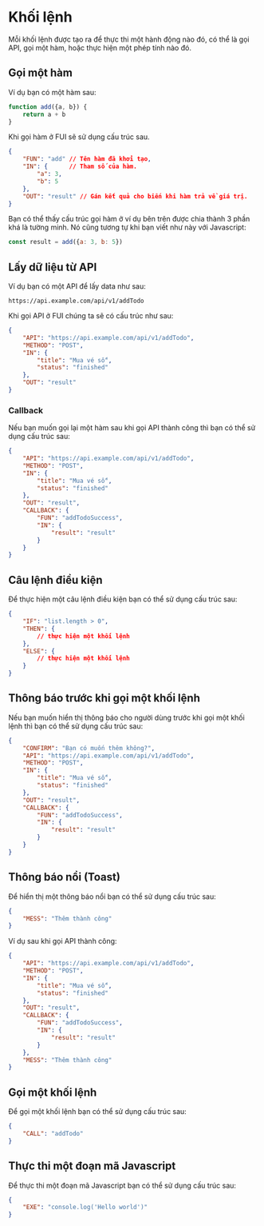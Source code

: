# Khối lệnh

Mỗi khối lệnh được tạo ra để thực thi một hành động nào đó, có thể là gọi API, gọi một hàm, hoặc thực hiện một phép tính nào đó.

## Gọi một hàm

Ví dụ bạn có một hàm sau:

```javascript
function add({a, b}) {
    return a + b
}
```

Khi gọi hàm ở FUI sẽ sử dụng cấu trúc sau.

```json
{
    "FUN": "add" // Tên hàm đã khởi tạo,
    "IN": {      // Tham số của hàm.
        "a": 3,
        "b": 5
    },
    "OUT": "result" // Gán kết quả cho biến khi hàm trả về giá trị.
}
```

Bạn có thể thấy cấu trúc gọi hàm ở ví dụ bên trên được chia thành 3 phần khá là tường minh. Nó cũng tương tự khi bạn viết như này với Javascript:

```javascript
const result = add({a: 3, b: 5})
```

## Lấy dữ liệu từ API

Ví dụ bạn có một API để lấy data như sau:

```
https://api.example.com/api/v1/addTodo
```

Khi gọi API ở FUI chúng ta sẽ có cấu trúc như sau:

```json
{
    "API": "https://api.example.com/api/v1/addTodo",
    "METHOD": "POST",
    "IN": {
        "title": "Mua vé số",
        "status": "finished"
    },
    "OUT": "result"
}
```

### Callback

Nếu bạn muốn gọi lại một hàm sau khi gọi API thành công thì bạn có thể sử dụng cấu trúc sau:

```json
{
    "API": "https://api.example.com/api/v1/addTodo",
    "METHOD": "POST",
    "IN": {
        "title": "Mua vé số",
        "status": "finished"
    },
    "OUT": "result",
    "CALLBACK": {
        "FUN": "addTodoSuccess",
        "IN": {
            "result": "result"
        }
    }
}
```

## Câu lệnh điều kiện

Để thực hiện một câu lệnh điều kiện bạn có thể sử dụng cấu trúc sau:

```json
{
    "IF": "list.length > 0",
    "THEN": {
        // thực hiện một khối lệnh
    },
    "ELSE": {
        // thực hiện một khối lệnh
    }
}
```

## Thông báo trước khi gọi một khối lệnh

Nếu bạn muốn hiển thị thông báo cho người dùng trước khi gọi một khối lệnh thì bạn có thể sử dụng cấu trúc sau:

```json
{
    "CONFIRM": "Bạn có muốn thêm không?",
    "API": "https://api.example.com/api/v1/addTodo",
    "METHOD": "POST",
    "IN": {
        "title": "Mua vé số",
        "status": "finished"
    },
    "OUT": "result",
    "CALLBACK": {
        "FUN": "addTodoSuccess",
        "IN": {
            "result": "result"
        }
    }
}
```

## Thông báo nổi (Toast)

Để hiển thị một thông báo nổi bạn có thể sử dụng cấu trúc sau:

```json
{
    "MESS": "Thêm thành công"
}
```

Ví dụ sau khi gọi API thành công:

```json
{
    "API": "https://api.example.com/api/v1/addTodo",
    "METHOD": "POST",
    "IN": {
        "title": "Mua vé số",
        "status": "finished"
    },
    "OUT": "result",
    "CALLBACK": {
        "FUN": "addTodoSuccess",
        "IN": {
            "result": "result"
        }
    },
    "MESS": "Thêm thành công"
}
```

## Gọi một khối lệnh

Để gọi một khối lệnh bạn có thể sử dụng cấu trúc sau:

```json
{
    "CALL": "addTodo"
}
```

## Thực thi một đoạn mã Javascript

Để thực thi một đoạn mã Javascript bạn có thể sử dụng cấu trúc sau:

```json
{
    "EXE": "console.log('Hello world')"
}
```
